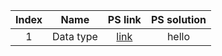 | Index | Name | PS link | PS solution |
| :---: | :--: | :-----: | :---------: |
|1|Data type|[link](https://practice.geeksforgeeks.org/problems/data-type-1666706751/1?utm_source=youtube&utm_medium=collab_striver_ytdescription&utm_campaign=data-type)|hello|